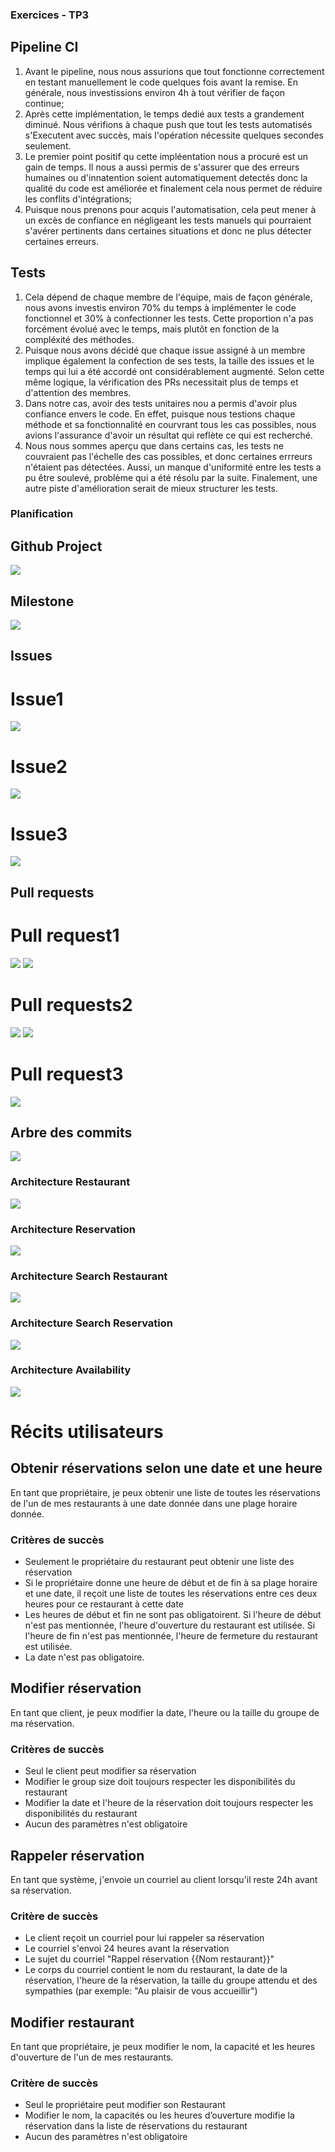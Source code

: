 ### Exercices - TP3

## Pipeline CI
1. Avant le pipeline, nous nous assurions que tout fonctionne correctement en testant manuellement le code quelques fois avant la remise. En générale, nous investissions environ 4h à tout vérifier de façon continue;
2. Après cette implémentation, le temps dedié aux tests a grandement diminué. Nous vérifions à chaque push que tout les tests automatisés s'Executent avec succès, mais l'opération nécessite quelques secondes seulement.
3. Le premier point positif qu cette impléentation nous a procuré est un gain de temps. Il nous a aussi permis de s'assurer que des erreurs humaines ou d'innatention soient automatiquement detectés donc la qualité du code est améliorée et finalement cela nous permet de réduire les conflits d'intégrations;
4. Puisque nous prenons pour acquis l'automatisation, cela peut mener à un excès de confiance en négligeant les tests manuels qui pourraient s'avérer pertinents dans certaines situations et donc ne plus détecter certaines erreurs.

## Tests
1. Cela dépend de chaque membre de l'équipe, mais de façon générale, nous avons investis environ 70% du temps à implémenter le code fonctionnel et 30% à confectionner les tests. Cette proportion n'a pas forcément évolué avec le temps, mais plutôt en fonction de la compléxité des méthodes.
2. Puisque nous avons décidé que chaque issue assigné à un membre implique également la confection de ses tests, la taille des issues et le temps qui lui a été accordé ont considérablement augmenté. Selon cette même logique, la vérification des PRs necessitait plus de temps et d'attention des membres.
3. Dans notre cas, avoir des tests unitaires nou a permis d'avoir plus confiance envers le code. En effet, puisque nous testions chaque méthode et sa fonctionnalité en courvrant tous les cas possibles, nous avions l'assurance d'avoir un résultat qui reflète ce qui est recherché.
4. Nous nous sommes aperçu que dans certains cas, les tests ne couvraient pas l'échelle des cas possibles, et donc certaines errreurs n'étaient pas détectées. Aussi, un manque d'uniformité entre les tests a pu être soulevé, problème qui a été résolu par la suite. Finalement, une autre piste d'amélioration serait de mieux structurer les tests.

### Planification

## Github Project
 <img src="Resources/Project.png"/>

## Milestone
 <img src="Resources/Milestone3.png"/>

## Issues

# Issue1
  <img src="Resources/issueTP31.png"/>

# Issue2
  <img src="Resources/issueTP32.png"/>

# Issue3
  <img src="Resources/issueTP33.png"/>

## Pull requests

# Pull request1
  <img src="Resources/PR1.png"/>
  <img src="Resources/PR2.png"/>

# Pull requests2
  <img src="Resources/PR3.png"/>
  <img src="Resources/PR4.png"/>

# Pull request3
  <img src="Resources/PR5.png"/>

## Arbre des commits
  <img src="Resources/arbre_commit.png"/>

### Architecture Restaurant
<img src="Resources/architecture_restaurant.png"/>

### Architecture Reservation
<img src="Resources/architecture_reservation.png"/>

### Architecture Search Restaurant
<img src="Resources/architecture_search.png"/>

### Architecture Search Reservation
<img src="Resources/architecture_search_reservation.png"/>

### Architecture Availability
<img src="Resources/architecture_available.png"/>

# Récits utilisateurs
## Obtenir réservations selon une date et une heure  
En tant que propriétaire, je peux obtenir une liste de toutes les réservations de l'un de mes restaurants à une date donnée dans une plage horaire donnée.
### Critères de succès
- Seulement le propriétaire du restaurant peut obtenir une liste des réservation
- Si le propriétaire donne une heure de début et de fin à sa plage horaire et une date, il reçoit une liste de toutes les réservations entre ces deux heures pour ce restaurant à cette date
- Les heures de début et fin ne sont pas obligatoirent. Si l'heure de début n'est pas mentionnée, l'heure d'ouverture du restaurant est utilisée. Si l'heure de fin n'est pas mentionnée, l'heure de fermeture du restaurant est utilisée.
- La date n'est pas obligatoire. 

## Modifier réservation
En tant que client, je peux modifier la date, l'heure ou la taille du groupe de ma réservation.
### Critères de succès
- Seul le client peut modifier sa réservation
- Modifier le group size doit toujours respecter les disponibilités du restaurant
- Modifier la date et l'heure de la réservation doit toujours respecter les disponibilités du restaurant
- Aucun des paramètres n'est obligatoire

## Rappeler réservation 
En tant que système, j'envoie un courriel au client lorsqu'il reste 24h avant sa réservation.
### Critère de succès
- Le client reçoit un courriel pour lui rappeler sa réservation
- Le courriel s'envoi 24 heures avant la réservation
- Le sujet du courriel "Rappel réservation {{Nom restaurant}}"
- Le corps du courriel contient le nom du restaurant, la date de la réservation, l'heure de la réservation, la taille du groupe attendu et des sympathies (par exemple: "Au plaisir de vous accueillir")

## Modifier restaurant
En tant que propriétaire, je peux modifier le nom, la capacité et les heures d'ouverture de l'un de mes restaurants.
### Critère de succès
- Seul le propriétaire peut modifier son Restaurant
- Modifier le nom, la capacités ou les heures d’ouverture modifie la réservation dans la liste de réservations du restaurant
- Aucun des paramètres n'est obligatoire
